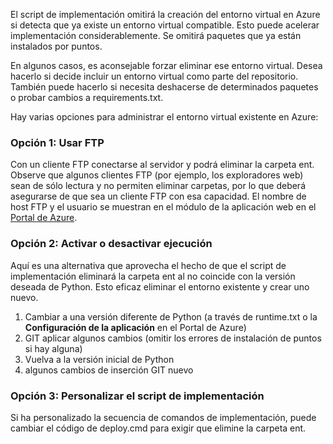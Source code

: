 El script de implementación omitirá la creación del entorno virtual en Azure si detecta que ya existe un entorno virtual compatible.  Esto puede acelerar implementación considerablemente.  Se omitirá paquetes que ya están instalados por puntos.

En algunos casos, es aconsejable forzar eliminar ese entorno virtual.  Desea hacerlo si decide incluir un entorno virtual como parte del repositorio.  También puede hacerlo si necesita deshacerse de determinados paquetes o probar cambios a requirements.txt.

Hay varias opciones para administrar el entorno virtual existente en Azure:

### <a name="option-1-use-ftp"></a>Opción 1: Usar FTP

Con un cliente FTP conectarse al servidor y podrá eliminar la carpeta ent.  Observe que algunos clientes FTP (por ejemplo, los exploradores web) sean de sólo lectura y no permiten eliminar carpetas, por lo que deberá asegurarse de que sea un cliente FTP con esa capacidad.  El nombre de host FTP y el usuario se muestran en el módulo de la aplicación web en el [Portal de Azure](https://portal.azure.com).

### <a name="option-2-toggle-runtime"></a>Opción 2: Activar o desactivar ejecución

Aquí es una alternativa que aprovecha el hecho de que el script de implementación eliminará la carpeta ent al no coincide con la versión deseada de Python.  Esto eficaz eliminar el entorno existente y crear uno nuevo.

1. Cambiar a una versión diferente de Python (a través de runtime.txt o la **Configuración de la aplicación** en el Portal de Azure)
1. GIT aplicar algunos cambios (omitir los errores de instalación de puntos si hay alguna)
1. Vuelva a la versión inicial de Python
1. algunos cambios de inserción GIT nuevo

### <a name="option-3-customize-deployment-script"></a>Opción 3: Personalizar el script de implementación

Si ha personalizado la secuencia de comandos de implementación, puede cambiar el código de deploy.cmd para exigir que elimine la carpeta ent.
